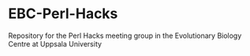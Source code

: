 EBC-Perl-Hacks
==============

Repository for the Perl Hacks meeting group in the Evolutionary Biology Centre at Uppsala University
